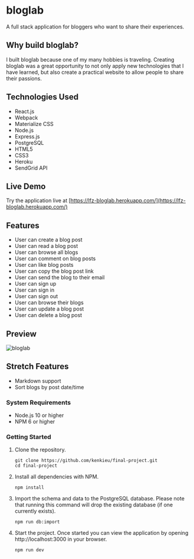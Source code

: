 # bloglab

A full stack application for bloggers who want to share their experiences.

## Why build bloglab?

I built bloglab because one of my many hobbies is traveling. Creating bloglab was a great opportunity to not only apply new technologies that I have learned, but also create a practical website to allow people to share their passions.

## Technologies Used

- React.js
- Webpack
- Materialize CSS
- Node.js
- Express.js
- PostgreSQL
- HTML5
- CSS3
- Heroku
- SendGrid API

## Live Demo

Try the application live at [https://lfz-bloglab.herokuapp.com/](https://lfz-bloglab.herokuapp.com/)

## Features

- User can create a blog post
- User can read a blog post
- User can browse all blogs
- User can comment on blog posts
- User can like blog posts
- User can copy the blog post link
- User can send the blog to their email
- User can sign up
- User can sign in
- User can sign out
- User can browse their blogs
- User can update a blog post
- User can delete a blog post

## Preview

![bloglab](server/public/images/bloglab-example.gif)

## Stretch Features

- Markdown support
- Sort blogs by post date/time

### System Requirements

- Node.js 10 or higher
- NPM 6 or higher

### Getting Started

1. Clone the repository.

    ```shell
    git clone https://github.com/kenkieu/final-project.git
    cd final-project
    ```

1. Install all dependencies with NPM.

    ```shell
    npm install
    ```

1. Import the schema and data to the PostgreSQL database. Please note that running this command will drop the existing database (if one currently exists).

    ```shell
    npm run db:import
    ```

1. Start the project. Once started you can view the application by opening http://localhost:3000 in your browser.

    ```shell
    npm run dev
    ```
